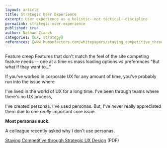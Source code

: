 ```yaml
---
layout: article
title: Strategic User Experience
excerpt: User experience as a holistic--not tactical--discipline
permalink: strategic-user-experience
published: true
author: Nathan Ziarek
categories: [ux, strategy]
references: [www.humanfactors.com/whitepapers/staying_competitive_through_strategic_ux_design.asp#.U_Sg6Ety5fs|HFI Whitepaper, www.reddit.com/r/userexperience/comments/1vyce2/what_do_you_do_when_the_stakeholders_wont_listen/|/r/userexperience]
---
```


Feature creep
Features that don't match the feel of the site
competing feature needs -- one at a time vs mass loading
options vs preferences
"But what if they want to..."


If you've worked in corporate UX for any amount of time, you've probably run into the issue where

I've lived in the world of UX for a long time. I've been through teams where there's no UX process,

I've created personas. I've used personas. But, I've never really appreciated them due to one *really* important core issue.

**Most personas suck.**

A colleague recently asked why I don't use personas.

[Staying Competitive through Strategic UX Design][0] (PDF)

[0]: http://info.humanfactors.com/acton/attachment/4167/4167:f-00e0/1/
